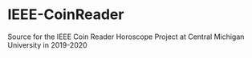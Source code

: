 # IEEE-CoinReader
Source for the IEEE Coin Reader Horoscope Project at Central Michigan University in 2019-2020
